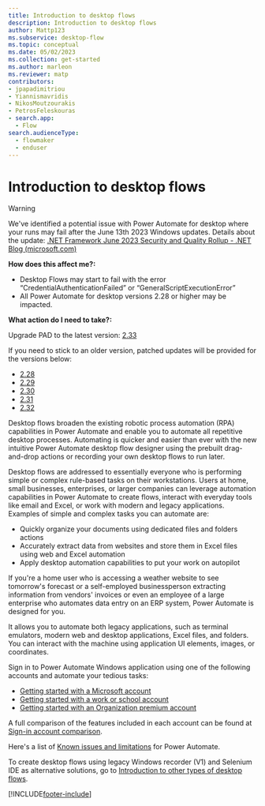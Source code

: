 ```yaml
---
title: Introduction to desktop flows
description: Introduction to desktop flows
author: Mattp123
ms.subservice: desktop-flow
ms.topic: conceptual
ms.date: 05/02/2023
ms.collection: get-started
ms.author: marleon
ms.reviewer: matp
contributors:
- jpapadimitriou
- Yiannismavridis
- NikosMoutzourakis
- PetrosFeleskouras
- search.app: 
  - Flow
search.audienceType: 
  - flowmaker
  - enduser
---
```


# Introduction to desktop flows

>[!WARNING]
> We've identified a potential issue with Power Automate for desktop where your runs may fail after the June 13th 2023 Windows updates.
> Details about the update: [.NET Framework June 2023 Security and Quality Rollup - .NET Blog (microsoft.com)](https://devblogs.microsoft.com/dotnet/dotnet-framework-june-2023-security-and-quality-rollup/)
> 
> **How does this affect me?:**
> - Desktop Flows may start to fail with the error “CredentialAuthenticationFailed” or “GeneralScriptExecutionError” 
> - All Power Automate for desktop versions 2.28 or higher may be impacted.
> 
> **What action do I need to take?:**
>
> Upgrade PAD to the latest version: [2.33]( https://go.microsoft.com/fwlink/?linkid=2102613) 
>
> If you need to stick to an older version, patched updates will be provided for the versions below:
> - [2.28](https://go.microsoft.com/fwlink/?linkid=2239808)
> - [2.29](https://go.microsoft.com/fwlink/?linkid=2239591)
> - [2.30](https://go.microsoft.com/fwlink/?linkid=2239716)
> - [2.31](https://go.microsoft.com/fwlink/?linkid=2239809)
> - [2.32](https://go.microsoft.com/fwlink/?linkid=2239592)

Desktop flows broaden the existing robotic process automation (RPA) capabilities in Power Automate and enable you to automate all repetitive desktop processes. Automating is quicker and easier than ever with the new intuitive Power Automate desktop flow designer using the prebuilt drag-and-drop actions or recording your own desktop flows to run later. 

Desktop flows are addressed to essentially everyone who is performing simple or complex rule-based tasks on their workstations. Users at home, small businesses, enterprises, or larger companies can leverage automation capabilities in Power Automate to create flows, interact with everyday tools like email and Excel, or work with modern and legacy applications. Examples of simple and complex tasks you can automate are:  

- Quickly organize your documents using dedicated files and folders actions 
- Accurately extract data from websites and store them in Excel files using web and Excel automation
- Apply desktop automation capabilities to put your work on autopilot  

If you're a home user who is accessing a weather website to see tomorrow's forecast or a self-employed businessperson extracting information from vendors' invoices or even an employee of a large enterprise who automates data entry on an ERP system, Power Automate is designed for you. 

It allows you to automate both legacy applications, such as terminal emulators, modern web and desktop applications, Excel files, and folders. You can interact with the machine using application UI elements, images, or coordinates.

Sign in to Power Automate Windows application using one of the following accounts and automate your tedious tasks: 

- [Getting started with a Microsoft account](getting-started-msa.md)
- [Getting started with a work or school account](getting-started-freeorg.md)
- [Getting started with an Organization premium account](getting-started-org.md)

A full comparison of the features included in each account can be found at [Sign-in account comparison](setup.md#sign-in-account-comparison).

Here's a list of [Known issues and limitations](setup.md#known-issues-and-limitations) for Power Automate.

To create desktop flows using legacy Windows recorder (V1) and Selenium IDE as alternative solutions, go to [Introduction to other types of desktop flows](overview.md).

[!INCLUDE[footer-include](../includes/footer-banner.md)]
